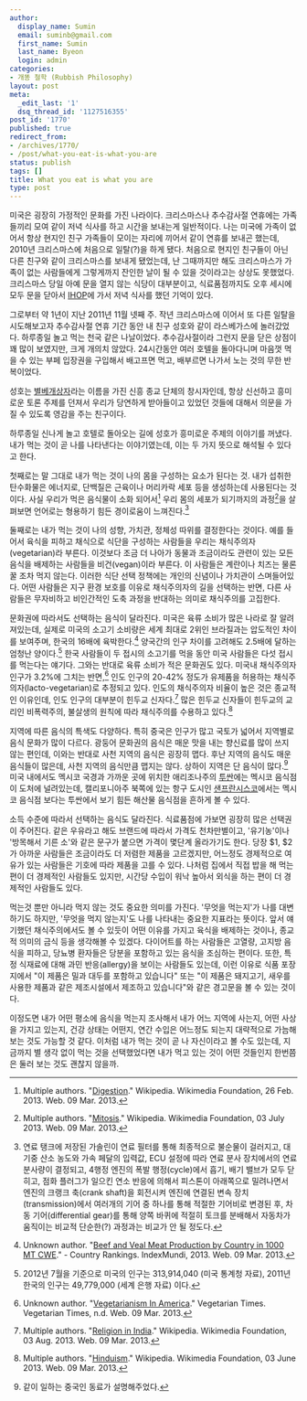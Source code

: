 ```yaml
---
author:
  display_name: Sumin
  email: suminb@gmail.com
  first_name: Sumin
  last_name: Byeon
  login: admin
categories:
- 개똥 철학 (Rubbish Philosophy)
layout: post
meta:
  _edit_last: '1'
  dsq_thread_id: '1127516355'
post_id: '1770'
published: true
redirect_from:
- /archives/1770/
- /post/what-you-eat-is-what-you-are
status: publish
tags: []
title: What you eat is what you are
type: post
---
```

미국은 굉장히 가정적인 문화를 가진 나라이다. 크리스마스나 추수감사절 연휴에는 가족들끼리 모여 같이 저녁 식사를 하고 시간을 보내는게 일반적이다. 나는 미국에 가족이 없어서 항상 현지인 친구 가족들이 모이는 자리에 끼어서 같이 연휴를 보내곤 했는데, 2010년 크리스마스에 처음으로 일탈(?)을 하게 됐다. 처음으로 현지인 친구들이 아닌 다른 친구와 같이 크리스마스를 보내게 됐었는데, 난 그때까지만 해도 크리스마스가 가족이 없는 사람들에게 그렇게까지 잔인한 날이 될 수 있을 것이라고는 상상도 못했었다. 크리스마스 당일 아예 문을 열지 않는 식당이 대부분이고, 식료품점까지도 오후 세시에 모두 문을 닫아서 [IHOP](http://ko.wikipedia.org/wiki/%EC%95%84%EC%9D%B4%ED%99%89)에 가서 저녁 식사를 했던 기억이 있다.

그로부터 약 1년이 지난 2011년 11월 넷째 주. 작년 크리스마스에 이어서 또 다른 일탈을 시도해보고자 추수감사절 연휴 기간 동안 내 친구 성호와 같이 라스베가스에 놀러갔었다. 하루종일 놀고 먹는 천국 같은 나날이었다. 추수감사절이라 그런지 문을 닫은 상점이 꽤 많이 보였지만, 크게 개의치 않았다. 24시간동안 여러 호텔을 돌아다니며 마음껏 먹을 수 있는 부페 입장권을 구입해서 배고프면 먹고, 배부르면 나가서 노는 것의 무한 반복이었다.

성호는 [별베개상자](http://starpillowcase.org)라는 이름을 가진 신흥 종교 단체의 창시자인데, 항상 신선하고 흥미로운 토론 주제를 던져서 우리가 당연하게 받아들이고 있었던 것들에 대해서 의문을 가질 수 있도록 영감을 주는 친구이다.

하루종일 신나게 놀고 호텔로 돌아오는 길에 성호가 흥미로운 주제의 이야기를 꺼냈다. 내가 먹는 것이 곧 나를 나타낸다는 이야기였는데, 이는 두 가지 뜻으로 해석될 수 있다고 한다.

첫째로는 말 그대로 내가 먹는 것이 나의 몸을 구성하는 요소가 된다는 것. 내가 섭취한 탄수화물은 에너지로, 단백질은 근육이나 머리카락 세포 등을 생성하는데 사용된다는 것이다. 사실 우리가 먹은 음식물이 소화 되어서[^7] 우리 몸의 세포가 되기까지의 과정[^8]을 살펴보면 언어로는 형용하기 힘든 경이로움이 느껴진다.[^9]

둘째로는 내가 먹는 것이 나의 성향, 가치관, 정체성 따위를 결정한다는 것이다. 예를 들어서 육식을 피하고 채식으로 식단을 구성하는 사람들을 우리는 채식주의자(vegetarian)라 부른다. 이것보다 조금 더 나아가 동물과 조금이라도 관련이 있는 모든 음식을 배제하는 사람들을 비건(vegan)이라 부른다. 이 사람들은 계란이나 치즈는 물론 꿀 조차 먹지 않는다. 이러한 식단 선택 정책에는 개인의 신념이나 가치관이 스며들어있다. 어떤 사람들은 지구 환경 보호를 이유로 채식주의자의 길을 선택하는 반면, 다른 사람들은 무자비하고 비인간적인 도축 과정을 반대하는 의미로 채식주의를 고집한다.

문화권에 따라서도 선택하는 음식이 달라진다. 미국은 육류 소비가 많은 나라로 잘 알려져있는데, 실제로 미국의 소고기 소비량은 세계 최대로 2위인 브라질과는 압도적인 차이를 보여주며, 한국의 16배에 육박한다.[^1] 양국간의 인구 차이를 고려해도 2.5배에 달하는 엄청난 양이다.[^2] 한국 사람들이 두 접시의 소고기를 먹을 동안 미국 사람들은 다섯 접시를 먹는다는 얘기다. 그와는 반대로 육류 소비가 적은 문화권도 있다. 미국내 채식주의자 인구가 3.2%에 그치는 반면,[^5] 인도 인구의 20-42% 정도가 유제품을 허용하는 채식주의자(lacto-vegetarian)로 추정되고 있다. 인도의 채식주의자 비율이 높은 것은 종교적인 이유인데, 인도 인구의 대부분이 힌두교 신자다.[^4] 많은 힌두교 신자들이 힌두교의 교리인 비폭력주의, 불살생의 원칙에 따라 채식주의를 수용하고 있다.[^3]

지역에 따른 음식의 특색도 다양하다. 특히 중국은 인구가 많고 국토가 넓어서 지역별로 음식 문화가 많이 다르다. 광둥어 문화권의 음식은 매운 맛을 내는 향신료를 많이 쓰지 않는 편인데, 이와는 반대로 사천 지역의 음식은 굉장히 맵다. 후난 지역의 음식도 매운 음식들이 많은데, 사천 지역의 음식만큼 맵지는 않다. 상하이 지역은 단 음식이 많다.[^10] 미국 내에서도 멕시코 국경과 가까운 곳에 위치한 애리조나주의 [투싼](http://en.wikipedia.org/wiki/Tucson,_Arizona)에는 멕시코 음식점이 도처에 널려있는데, 캘리포니아주 북쪽에 있는 항구 도시인 [샌프란시스코](http://en.wikipedia.org/wiki/San_Francisco)에서는 멕시코 음식점 보다는 투싼에서 보기 힘든 해산물 음식점을 흔하게 볼 수 있다.

소득 수준에 따라서 선택하는 음식도 달라진다. 식료품점에 가보면 굉장히 많은 선택권이 주어진다. 같은 우유라고 해도 브랜드에 따라서 가격도 천차만별이고, '유기농'이나 '방목해서 기른 소'와 같은 문구가 붙으면 가격이 몇단계 올라가기도 한다. 당장 $1, $2가 아까운 사람들은 조금이라도 더 저렴한 제품을 고르겠지만, 어느정도 경제적으로 여유가 있는 사람들은 기호에 따라 제품을 고를 수 있다. 나처럼 집에서 직접 밥을 해 먹는 편이 더 경제적인 사람들도 있지만, 시간당 수입이 워낙 높아서 외식을 하는 편이 더 경제적인 사람들도 있다.

먹는것 뿐만 아니라 먹지 않는 것도 중요한 의미를 가진다. '무엇을 먹는지'가 나를 대변하기도 하지만, '무엇을 먹지 않는지'도 나를 나타내는 중요한 지표라는 뜻이다. 앞서 얘기했던 채식주의에서도 볼 수 있듯이 어떤 이유를 가지고 육식을 배제하는 것이나, 종교적 의미의 금식 등을 생각해볼 수 있겠다. 다이어트를 하는 사람들은 고열량, 고지방 음식을 피하고, 당뇨병 환자들은 당분을 포함하고 있는 음식을 조심하는 편이다. 또한, 특정 식재료에 대해 과민 반응(allergy)을 보이는 사람들도 있는데, 이런 이유로 식품 포장지에서 "이 제품은 밀과 대두를 포함하고 있습니다" 또는 "이 제품은 돼지고기, 새우를 사용한 제품과 같은 제조시설에서 제조하고 있습니다"와 같은 경고문을 볼 수 있는 것이다.

이정도면 내가 어떤 평소에 음식을 먹는지 조사해서 내가 어느 지역에 사는지, 어떤 사상을 가지고 있는지, 건강 상태는 어떤지, 연간 수입은 어느정도 되는지 대략적으로 가늠해보는 것도 가능할 것 같다. 이처럼 내가 먹는 것이 곧 나 자신이라고 볼 수도 있는데, 지금까지 별 생각 없이 먹는 것을 선택했었다면 내가 먹고 있는 것이 어떤 것들인지 한번쯤은 둘러 보는 것도 괜찮지 않을까.

[^1]: Unknown author. "[Beef and Veal Meat Production by Country in 1000 MT CWE](http://www.indexmundi.com/agriculture/?commodity=beef-and-veal-meat&graph=domestic-consumption)." - Country Rankings. IndexMundi, 2013. Web. 09 Mar. 2013.
[^2]: 2012년 7월을 기준으로 미국의 인구는 313,914,040 (미국 통계청 자료), 2011년 한국의 인구는 49,779,000 (세계 은행 자료) 이다.
[^3]: Multiple authors. "[Hinduism](http://en.wikipedia.org/wiki/Hinduism#Ahimsa.2C_vegetarianism_and_other_food_customs)." Wikipedia. Wikimedia Foundation, 03 June 2013. Web. 09 Mar. 2013.
[^4]: Multiple authors. "[Religion in India](http://en.wikipedia.org/wiki/Religion_in_India)." Wikipedia. Wikimedia Foundation, 03 Aug. 2013. Web. 09 Mar. 2013.
[^5]: Unknown author. "[Vegetarianism In America](http://www.vegetariantimes.com/article/vegetarianism-in-america/)." Vegetarian Times. Vegetarian Times, n.d. Web. 09 Mar. 2013.
[^7]: Multiple authors. "[Digestion](http://en.wikipedia.org/wiki/Digestion#Human_digestion_process)." Wikipedia. Wikimedia Foundation, 26 Feb. 2013. Web. 09 Mar. 2013.
[^8]: Multiple authors. "[Mitosis](http://en.wikipedia.org/wiki/Mitosis)." Wikipedia. Wikimedia Foundation, 03 July 2013. Web. 09 Mar. 2013.
[^9]: 연료 탱크에 저장된 가솔린이 연료 필터를 통해 최종적으로 불순물이 걸러지고, 대기중 산소 농도와 가속 페달의 입력값, ECU 설정에 따라 연료 분사 장치에서의 연료 분사량이 결정되고, 4행정 엔진의 폭발 행정(cycle)에서 흡기, 배기 밸브가 모두 닫히고, 점화 플러그가 일으킨 연소 반응에 의해서 피스톤이 아래쪽으로 밀려나면서 엔진의 크랭크 축(crank shaft)을 회전시켜 엔진에 연결된 변속 장치(transmission)에서 여러개의 기어 중 하나를 통해 적절한 기어비로 변경된 후, 차동 기어(differential gear)를 통해 양쪽 바퀴에 적절히 토크를 분배해서 자동차가 움직이는 비교적 단순한(?) 과정과는 비교가 안 될 정도다.
[^10]: 같이 일하는 중국인 동료가 설명해주었다.

